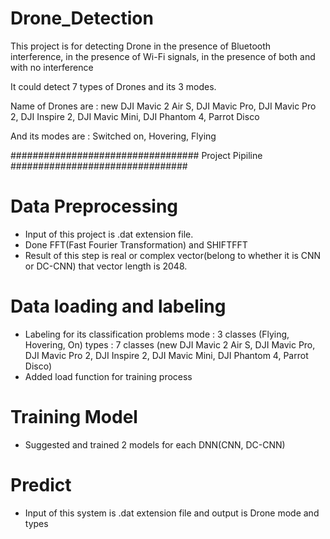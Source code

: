 # Drone_Detection

This project is for detecting Drone in the presence of Bluetooth interference, in the presence of Wi-Fi signals, in the presence of both and with no interference

It could detect 7 types of Drones and its 3 modes.

Name of Drones are :  new DJI Mavic 2 Air S, DJI Mavic Pro, DJI Mavic Pro 2, DJI Inspire 2, DJI Mavic Mini, DJI Phantom 4, Parrot Disco

And its modes are  :  Switched on, Hovering, Flying
                      
##################################   Project Pipiline    ################################

# Data Preprocessing
 - Input of this project is .dat extension file.
 - Done FFT(Fast Fourier Transformation) and SHIFTFFT
 - Result of this step is real or complex vector(belong to whether it is CNN or DC-CNN) that vector length is 2048.
# Data loading and labeling
 - Labeling for its classification problems
    mode : 3 classes (Flying, Hovering, On)
    types : 7 classes (new DJI Mavic 2 Air S, DJI Mavic Pro, DJI Mavic Pro 2, DJI Inspire 2, DJI Mavic Mini, DJI Phantom 4, Parrot Disco)
 - Added load function for training process
# Training Model
 - Suggested and trained 2 models for each DNN(CNN, DC-CNN)
# Predict
 - Input of this system is .dat extension file and output is Drone mode and types


